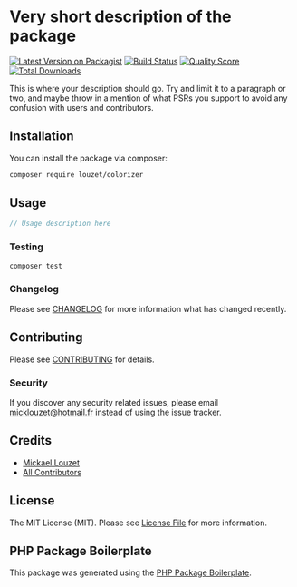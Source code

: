 # Very short description of the package

[![Latest Version on Packagist](https://img.shields.io/packagist/v/louzet/colorizer.svg?style=flat-square)](https://packagist.org/packages/louzet/colorizer)
[![Build Status](https://img.shields.io/travis/louzet/colorizer/master.svg?style=flat-square)](https://travis-ci.org/louzet/colorizer)
[![Quality Score](https://img.shields.io/scrutinizer/g/louzet/cli-colorizer.svg?style=flat-square)](https://scrutinizer-ci.com/g/louzet/cli-colorizer)
[![Total Downloads](https://img.shields.io/packagist/dt/louzet/colorizer.svg?style=flat-square)](https://packagist.org/packages/louzet/colorizer)

This is where your description should go. Try and limit it to a paragraph or two, and maybe throw in a mention of what PSRs you support to avoid any confusion with users and contributors.

## Installation

You can install the package via composer:

```bash
composer require louzet/colorizer
```

## Usage

``` php
// Usage description here
```

### Testing

``` bash
composer test
```

### Changelog

Please see [CHANGELOG](CHANGELOG.md) for more information what has changed recently.

## Contributing

Please see [CONTRIBUTING](CONTRIBUTING.md) for details.

### Security

If you discover any security related issues, please email micklouzet@hotmail.fr instead of using the issue tracker.

## Credits

- [Mickael Louzet](https://github.com/louzet)
- [All Contributors](../../contributors)

## License

The MIT License (MIT). Please see [License File](LICENSE.md) for more information.

## PHP Package Boilerplate

This package was generated using the [PHP Package Boilerplate](https://laravelpackageboilerplate.com).